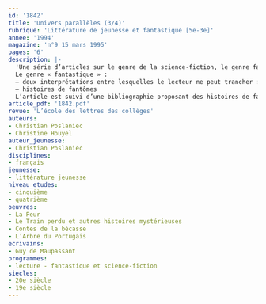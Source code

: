 ```yaml
---
id: '1842'
title: 'Univers parallèles (3/4)'
rubrique: 'Littérature de jeunesse et fantastique [5e-3e]'
annee: '1994'
magazine: 'n°9 15 mars 1995'
pages: '6'
description: |-
  'Une série d’articles sur le genre de la science-fiction, le genre fantastique, historique et le ton naïf…
  Le genre « fantastique » :
  – deux interprétations entre lesquelles le lecteur ne peut trancher : « L’Arbre du Portugais », de Bernard Cassac (« Le Train perdu et autres histoires mystérieuses ») ; « La Peur », de Maupassant
  – histoires de fantômes
  L’article est suivi d’une bibliographie proposant des histoires de fantômes et des histoires fantastiques.'
article_pdf: '1842.pdf'
revue: 'L’école des lettres des collèges'
auteurs:
- Christian Poslaniec
- Christine Houyel
auteur_jeunesse:
- Christian Poslaniec
disciplines:
- français
jeunesse:
- littérature jeunesse
niveau_etudes:
- cinquième
- quatrième
oeuvres:
- La Peur
- Le Train perdu et autres histoires mystérieuses
- Contes de la bécasse
- L’Arbre du Portugais
ecrivains:
- Guy de Maupassant
programmes:
- lecture - fantastique et science-fiction
siecles:
- 20e siècle
- 19e siècle
---
```

